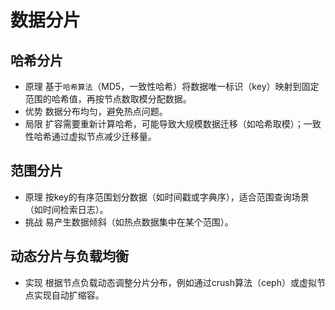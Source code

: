 # 数据分片
## 哈希分片
* 原理
基于`哈希算法`（MD5，一致性哈希）将数据唯一标识（key）映射到固定范围的哈希值，再按节点数取模分配数据。
* 优势
数据分布均匀，避免热点问题。
* 局限
扩容需要重新计算哈希，可能导致大规模数据迁移（如哈希取模）；一致性哈希通过虚拟节点减少迁移量。
## 范围分片
* 原理
按key的有序范围划分数据（如时间戳或字典序），适合范围查询场景（如时间检索日志）。
* 挑战
易产生数据倾斜（如热点数据集中在某个范围）。
## 动态分片与负载均衡
* 实现
根据节点负载动态调整分片分布，例如通过crush算法（ceph）或虚拟节点实现自动扩缩容。